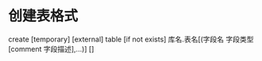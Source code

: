# 创建表格式
create [temporary] [external] table [if not exists] 库名.表名[(字段名 字段类型 [comment 
 字段描述],...)]
[]
